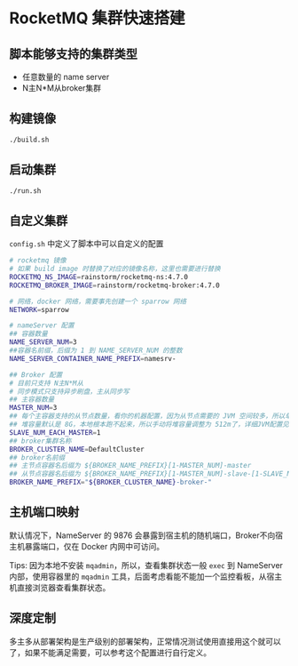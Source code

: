 # RocketMQ 集群快速搭建

## 脚本能够支持的集群类型

- 任意数量的 name server
- N主N*M从broker集群

## 构建镜像

```bash
./build.sh
```

## 启动集群

```bash
./run.sh
```

## 自定义集群

`config.sh` 中定义了脚本中可以自定义的配置

```bash
# rocketmq 镜像
# 如果 build image 时替换了对应的镜像名称，这里也需要进行替换
ROCKETMQ_NS_IMAGE=rainstorm/rocketmq-ns:4.7.0
ROCKETMQ_BROKER_IMAGE=rainstorm/rocketmq-broker:4.7.0

# 网络，docker 网络，需要事先创建一个 sparrow 网络
NETWORK=sparrow

# nameServer 配置
## 容器数量
NAME_SERVER_NUM=3
##容器名前缀，后缀为 1 到 NAME_SERVER_NUM 的整数
NAME_SERVER_CONTAINER_NAME_PREFIX=namesrv-

## Broker 配置
# 目前只支持 N主N*M从
# 同步模式只支持异步刷盘，主从同步写
## 主容器数量
MASTER_NUM=3
## 每个主容器支持的从节点数量，看你的机器配置，因为从节点需要的 JVM 空间较多，所以单机一般开不了太多，如果太多，新容器会被直接 kill 掉
## 堆容量默认是 8G，本地根本跑不起来，所以手动将堆容量调整为 512m了，详细JVM配置见 broker/runBroker.sh，这个配置直接打到 broker 的镜像里了
SLAVE_NUM_EACH_MASTER=1
## broker集群名称
BROKER_CLUSTER_NAME=DefaultCluster
## broker名前缀
## 主节点容器名后缀为 ${BROKER_NAME_PREFIX}[1-MASTER_NUM]-master
## 从节点容器名后缀为 ${BROKER_NAME_PREFIX}[1-MASTER_NUM]-slave-[1-SLAVE_NUM_EACH_MASTER]
BROKER_NAME_PREFIX="${BROKER_CLUSTER_NAME}-broker-"
```

## 主机端口映射

默认情况下，NameServer 的 9876 会暴露到宿主机的随机端口，Broker不向宿主机暴露端口，仅在 Docker 内网中可访问。

Tips: 因为本地不安装 `mqadmin`，所以，查看集群状态一般 `exec` 到 NameServer 内部，使用容器里的 `mqadmin` 工具，后面考虑看能不能加一个监控看板，从宿主机直接浏览器查看集群状态。

## 深度定制

多主多从部署架构是生产级别的部署架构，正常情况测试使用直接用这个就可以了，如果不能满足需要，可以参考这个配置进行自行定义。
